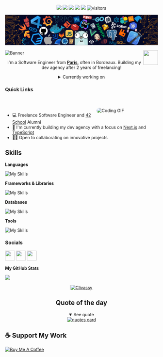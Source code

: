 <!-- my-icons -->
<p align="center">
    <a href="https://github.com/Clivassy"><img src="https://img.shields.io/badge/status-updating-brightgreen.svg"></a>
    <a href="https://www.typescriptlang.org/"><img src="https://img.shields.io/badge/TypeScript-4.9-3178C6.svg"></a>
    <a href="https://github.com/Clivassy/Clivassy/graphs/contributors"><img src="https://img.shields.io/github/contributors/Clivassy/Clivassy?color=blue"></a>
    <a href="https://github.com/Clivassy/Clivassy/stargazers"><img src="https://img.shields.io/github/stars/Clivassy/Clivassy.svg?logo=github"></a>
    <a href="https://github.com/Clivassy/Clivassy/network/members"><img src="https://img.shields.io/github/forks/Clivassy/Clivassy.svg?color=blue&logo=github"></a>
    <img src="https://visitor-badge.laobi.icu/badge?page_id=Clivassy.Clivassy" alt="visitors"/>
</p>
<!-- my-header-img -->

![](./src/header.png)

<a href="https://nextjs.org/"><img src="https://upload.wikimedia.org/wikipedia/commons/8/8e/Nextjs-logo.svg" align="right" height="48" width="48" ></a>

![Banner](https://capsule-render.vercel.app/api?type=venom&height=200&color=0:43cea2,100:185a9d&text=%20Julia%20Batoro&textBg=false&desc=(she/her)&descAlign=79&fontAlign=50&descAlignY=70&fontColor=f7f5f5)
<p align="center">I'm a Software Engineer from <strong><a href="https://www.google.com/travel/things-to-do?dest_src=ut&dest_mid=%2Fm%2F05q7q">Paris</a></strong>, often in Bordeaux. Building my dev agency after 2 years of freelancing!</p>

<div align="center">
<details>
  <summary>Currently working on</summary>
  <p>Building innovative projects with Next.js, TypeScript, React, Prisma, and PostgreSQL.</p>
</details>
</div>

<h3>Quick Links</h3>
<div align="left">
    <a href="mailto:julia.batoro@gmail.com"><img src="https://img.shields.io/badge/Mail%20me-30302f?style=flat-square&logo=gmail" alt="" srcset=""></a>
    <a href="https://www.linkedin.com/in/julia-batoro-750098194/"><img src="https://img.shields.io/badge/LinkedIn-30302f?style=flat-square&logo=linkedin" alt="" srcset=""></a>
</div>
<br>
<a href="https://github.com/Clivassy"> <img src="https://media2.giphy.com/media/v1.Y2lkPTc5MGI3NjExNzR0bnE5M2swY3I3c2Z2cHQ0YmlscHh5azZ1azk3dTI3aGlvbGlvayZlcD12MV9pbnRlcm5hbF9naWZfYnlfaWQmY3Q9Zw/L1R1tvI9svkIWwpVYr/giphy.gif" width="40%" align="right" style="border-radius:10px; animation: float 6s ease-in-out infinite;" alt="Coding GIF">

</a>
<ul>
    <li>💻 Freelance Software Engineer and <a href="https://42.fr/en/homepage/">42 School</a> Alumni</li>
    <li>🔭 I'm currently building my dev agency with a focus on <a href="https://nextjs.org/">Next.js</a> and <a href="https://www.typescriptlang.org/">TypeScript</a></li>
    <li>👨‍💻 Open to collaborating on innovative projects</li>
</ul>
<h2 id="lang">Skills</h2>

**Languages**

![My Skills](https://skillicons.dev/icons?i=c,cpp,js,ts,html&perline=5)

**Frameworks & Libraries**

![My Skills](https://skillicons.dev/icons?i=react,nextjs,nestjs,nodejs,prisma&perline=5)

**Databases**

![My Skills](https://skillicons.dev/icons?i=postgresql&perline=1)

**Tools**

![My Skills](https://skillicons.dev/icons?i=git,github,vscode&perline=3)

### Socials  
<p align="left"> <a href="https://discord.com/users/Julia_#0532" target="_blank" rel="noreferrer"><img src="https://raw.githubusercontent.com/danielcranney/readme-generator/main/public/icons/socials/discord.svg" width="32" height="32" /></a> <a href="https://www.github.com/Clivassy" target="_blank" rel="noreferrer"><img src="https://raw.githubusercontent.com/danielcranney/readme-generator/main/public/icons/socials/github.svg" width="32" height="32" /></a> <a href="https://www.linkedin.com/in/julia-batoro-750098194/" target="_blank" rel="noreferrer"><img src="https://raw.githubusercontent.com/danielcranney/readme-generator/main/public/icons/socials/linkedin.svg" width="32" height="32" /></a>


<b>My GitHub Stats</b>

<a href="http://www.github.com/Clivassy"><img src="https://github-readme-streak-stats.herokuapp.com/?user=Clivassy&stroke=ffffff&background=1c1917&ring=0891b2&fire=0891b2&currStreakNum=ffffff&currStreakLabel=0891b2&sideNums=ffffff&sideLabels=ffffff&dates=ffffff&hide_border=true" /></a>



<p align="center"> <a href="https://github.com/ryo-ma/github-profile-trophy"><img src="https://github-profile-trophy.vercel.app/?username=Clivassy&theme=dracula&column=-1&,PullRequest,Repositories,Commits,Issues" alt="Clivassy" /></a> </p>
<div align="center">
<h2>Quote of the day</h2>
<details open>
    <summary>See quote</summary>
    <a href="https://github.com/piyushsuthar/github-readme-quotes">
        <img src="https://quotes-github-readme.vercel.app/api?type=horizontal&theme=tokyonight" alt="quotes card">
    </a>
</details>
</div>
<h2>☕️ Support My Work</h2>
<p>
    <a href="https://www.buymeacoffee.com/Clivassy" target="_blank"><img src="https://cdn.buymeacoffee.com/buttons/v2/default-red.png" alt="Buy Me A Coffee" height="30px" ></a>
</p>